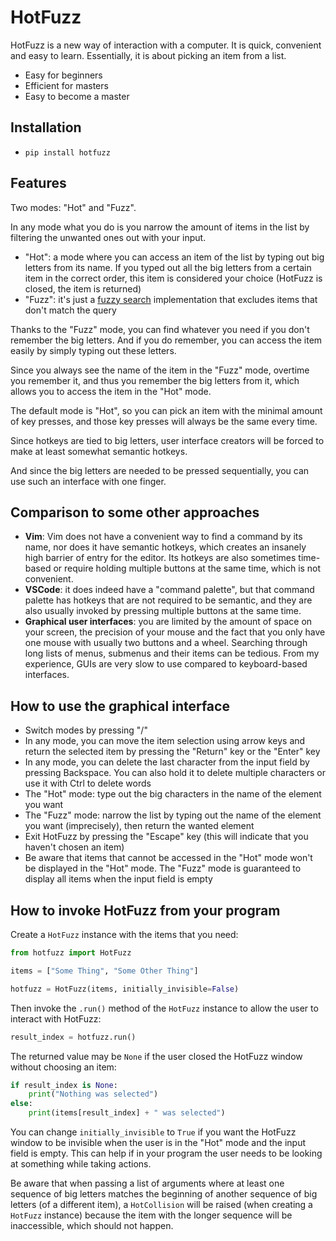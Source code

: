 # HotFuzz

HotFuzz is a new way of interaction with a computer. It is quick, convenient and easy to learn. Essentially, it is about picking an item from a list.

* Easy for beginners
* Efficient for masters
* Easy to become a master

## Installation

* `pip install hotfuzz`

## Features

Two modes: "Hot" and "Fuzz".

In any mode what you do is you narrow the amount of items in the list by filtering the unwanted ones out with your input.

* "Hot": a mode where you can access an item of the list by typing out big letters from its name. If you typed out all the big letters from a certain item in the correct order, this item is considered your choice (HotFuzz is closed, the item is returned)
* "Fuzz": it's just a [fuzzy search](https://en.m.wikipedia.org/wiki/Approximate_string_matching) implementation that excludes items that don't match the query

Thanks to the "Fuzz" mode, you can find whatever you need if you don't remember the big letters. And if you do remember, you can access the item easily by simply typing out these letters.

Since you always see the name of the item in the "Fuzz" mode, overtime you remember it, and thus you remember the big letters from it, which allows you to access the item in the "Hot" mode.

The default mode is "Hot", so you can pick an item with the minimal amount of key presses, and those key presses will always be the same every time.

Since hotkeys are tied to big letters, user interface creators will be forced to make at least somewhat semantic hotkeys.

And since the big letters are needed to be pressed sequentially, you can use such an interface with one finger.

## Comparison to some other approaches

* **Vim**: Vim does not have a convenient way to find a command by its name, nor does it have semantic hotkeys, which creates an insanely high barrier of entry for the editor. Its hotkeys are also sometimes time-based or require holding multiple buttons at the same time, which is not convenient.
* **VSCode**: it does indeed have a "command palette", but that command palette has hotkeys that are not required to be semantic, and they are also usually invoked by pressing multiple buttons at the same time.
* **Graphical user interfaces**: you are limited by the amount of space on your screen, the precision of your mouse and the fact that you only have one mouse with usually two buttons and a wheel. Searching through long lists of menus, submenus and their items can be tedious. From my experience, GUIs are very slow to use compared to keyboard-based interfaces.

## How to use the graphical interface

* Switch modes by pressing "/"
* In any mode, you can move the item selection using arrow keys and return the selected item by pressing the "Return" key or the "Enter" key
* In any mode, you can delete the last character from the input field by pressing Backspace. You can also hold it to delete multiple characters or use it with Ctrl to delete words
* The "Hot" mode: type out the big characters in the name of the element you want
* The "Fuzz" mode: narrow the list by typing out the name of the element you want (imprecisely), then return the wanted element
* Exit HotFuzz by pressing the "Escape" key (this will indicate that you haven't chosen an item)
* Be aware that items that cannot be accessed in the "Hot" mode won't be displayed in the "Hot" mode. The "Fuzz" mode is guaranteed to display all items when the input field is empty

## How to invoke HotFuzz from your program

Create a `HotFuzz` instance with the items that you need:

```python
from hotfuzz import HotFuzz

items = ["Some Thing", "Some Other Thing"]

hotfuzz = HotFuzz(items, initially_invisible=False)
```

Then invoke the `.run()` method of the `HotFuzz` instance to allow the user to interact with HotFuzz:

```python
result_index = hotfuzz.run()
```

The returned value may be `None` if the user closed the HotFuzz window without choosing an item:

```python
if result_index is None:
    print("Nothing was selected")
else:
    print(items[result_index] + " was selected")
```

You can change `initially_invisible` to `True` if you want the HotFuzz window to be invisible when the user is in the "Hot" mode and the input field is empty. This can help if in your program the user needs to be looking at something while taking actions.

Be aware that when passing a list of arguments where at least one sequence of big letters matches the beginning of another sequence of big letters (of a different item), a `HotCollision` will be raised (when creating a `HotFuzz` instance) because the item with the longer sequence will be inaccessible, which should not happen.
